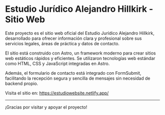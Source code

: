 # Estudio Jurídico Alejandro Hillkirk - Sitio Web

Este proyecto es el sitio web oficial del Estudio Jurídico Alejandro Hillkirk, desarrollado para ofrecer información clara y profesional sobre sus servicios legales, áreas de práctica y datos de contacto.

El sitio está construido con Astro, un framework moderno para crear sitios web estáticos rápidos y eficientes. Se utilizaron tecnologías web estándar como HTML, CSS y JavaScript integradas en Astro.

Además, el formulario de contacto está integrado con FormSubmit, facilitando la recepción segura y sencilla de mensajes sin necesidad de backend propio.

Visita el sitio en: https://estudiowebsite.netlify.app/

---

¡Gracias por visitar y apoyar el proyecto!
